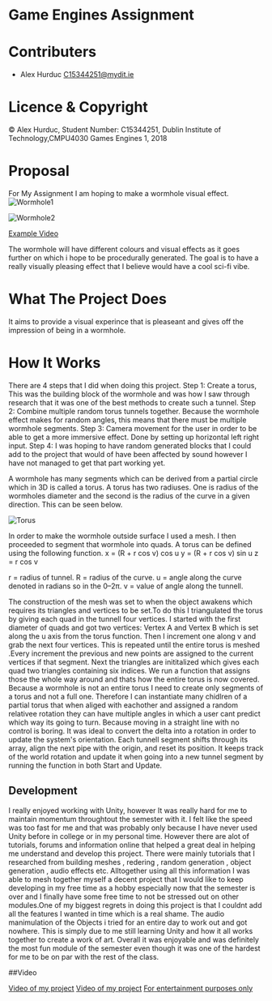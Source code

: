 # Game Engines Assignment
 
# Contributers
- Alex Hurduc <C15344251@mydit.ie>

# Licence & Copyright

© Alex Hurduc, Student Number: C15344251, Dublin Institute of Technology,CMPU4030 Games Engines 1, 2018

# Proposal

For My Assignment I am hoping to make a wormhole visual effect.
![Wormhole1](https://dw8stlw9qt0iz.cloudfront.net/r25sg1lOA7WS_me9ltpM9kQGBQc=/fit-in/800x450/filters:format(jpeg):quality(75)/curiosity-data.s3.amazonaws.com/images/content/landscape/standard/cd821afb-8917-4b69-e892-545c22d1dbcd.png)

![Wormhole2](https://news.bitcoin.com/wp-content/uploads/2018/08/WH.jpg)

[Example Video](https://youtu.be/2oUNc_9NFvU)

The wormhole will have different colours and visual effects as it goes further on which i hope to be procedurally generated.
The goal is to have a really visually pleasing effect that I believe would have a cool sci-fi vibe.

# What The Project Does

It aims to provide a visual experince that is pleaseant and gives off the impression of being in a wormhole.

# How It Works

There are 4 steps that I did when doing this project.
Step 1:  Create a torus, This was the building block of the wormhole and was how I saw through research that it was one of the best methods to create such a tunnel.
Step 2:  Combine multiple random torus tunnels together. Because the wormhole effect makes for random angles, this means that there must be multiple wormhole segments.
Step 3:  Camera movement for the user in order to be able to get a more immersive effect. Done by setting up horizontal left right input.
Step 4:  I was hoping to have random generated blocks that I could add to the project that would of have been affected by sound however I have not managed to get that part working yet.

A wormhole has many segments which can be derived from a partial circle which in 3D is called a torus. A torus has two radiuses. One is radius of the wormholes diameter and the second is the radius of the curve in a given direction.
This can be seen below.



![Torus](https://i.ytimg.com/vi/viBUNh82YEc/hqdefault.jpg)



In order to make the wormhole outside surface I used a mesh. I then proceeded to segment that wormhole into quads.
A torus can be defined using the following function.
x = (R + r cos v) cos u
y = (R + r cos v) sin u
z = r cos v
 
 r = radius of tunnel. 
 R = radius of the curve.
 u = angle along the curve denoted in radians so in the 0–2π.
 v = value of angle along the tunnell.
 
 The construction of  the mesh was set to when the object awakens which requires its triangles and vertices to be set.To do this I triangulated the torus by giving each quad in the tunnell four vertices.
 I started with the first diameter of quads and got two vertices: Vertex A and Vertex B which is set along the u axis from the torus function. Then I increment one along v and grab the next four vertices. 
 This is repeated until the entire torus is meshed .Every increment the previous and new points are assigned to the current vertices if that segment.
 Next the triangles are inititalized which gives each quad two triangles containing six indices. We run a function that assigns those the whole way around and thats how the entire torus is now covered.
 Because a wormhole is not an entire torus I need to create only segments of a torus and not a full one. Therefore I can instantiate many chidlren of a partial torus that when aliged with eachother and assigned a random relativee rotation they can have multiple angles in which a user cant predict which way its going to turn.
 Because moving in a straight line with no control is boring. It was ideal to convert the delta into a rotation in order to update the system's orientation. Each tunnell segment shifts through its array, align the next pipe with the origin, and reset its position.
It keeps track of the world rotation and update it when going into a new tunnel segment by running the function in both Start and Update.

## Development

I really enjoyed working with Unity, however It was really hard for me to maintain momentum throughtout the semester with it. I felt like the speed was too fast for me and that was probably only because I have never used Unity
before in college or in my personal time. However there are alot of tutorials, forums and information online that helped a great deal in helping me understand and develop this project. There were mainly tutorials that I researched from building meshes , redering , random generation , object generation , audio effects etc. 
Alltogether using all this information I was able to mesh together myself a decent project that I would like to keep developing in my free time as a hobby especially now that the semester is over and I finally have some free time to not be stressed out on
other modules.One of my biggest regrets in doing this project is that I couldnt add all the features I wanted in time which is a real shame. The audio manimulation of the Objects i tried for an entire day to work out and got nowhere. 
This is simply due to me still learning Unity and how it all works together to create a work of art.
Overall it was enjoyable and was definitely the most fun module of the semester even though it was one of the hardest for me to be on par with the rest of the class.

##Video

[Video of my project](https://youtu.be/J0fEfNex4LA)
[Video of my project](https://youtu.be/MXm9OmzRe2o)
[For entertainment purposes only](https://youtu.be/ofe1ErfBfK4)
